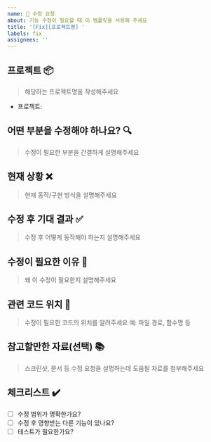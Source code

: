 ```yaml
---
name: 🔧 수정 요청
about: 기능 수정이 필요할 때 이 템플릿을 사용해 주세요
title: '[Fix][프로젝트명] '
labels: fix
assignees: ''
---
```


## 프로젝트 📦

> 해당하는 프로젝트명을 작성해주세요

- 프로젝트:

## 어떤 부분을 수정해야 하나요? 🔍

> 수정이 필요한 부분을 간결하게 설명해주세요

## 현재 상황 ❌

> 현재 동작/구현 방식을 설명해주세요

## 수정 후 기대 결과 ✅

> 수정 후 어떻게 동작해야 하는지 설명해주세요

## 수정이 필요한 이유 💭

> 왜 이 수정이 필요한지 설명해주세요

## 관련 코드 위치 📍

> 수정이 필요한 코드의 위치를 알려주세요
> 예: 파일 경로, 함수명 등


## 참고할만한 자료(선택) 📚

> 스크린샷, 문서 등 수정 요청을 설명하는데 도움될 자료를 첨부해주세요

## 체크리스트 ✔️

- [ ] 수정 범위가 명확한가요?
- [ ] 수정 후 영향받는 다른 기능이 있나요?
- [ ] 테스트가 필요한가요?
